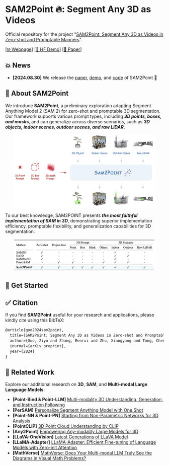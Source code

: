 # SAM2Point 🔥: Segment Any 3D as Videos

Official repository for the project "[SAM2Point: Segment Any 3D as Videos in Zero-shot and Promptable Manners](https://github.com/ZiyuGuo99/SAM2Point/blob/main/SAM2Point.pdf)".

[[🌐 Webpage](https://sam2point.github.io/)] [[🤗 HF Demo](https://huggingface.co/spaces/ZiyuG/SAM2Point)] [[📖 Paper](https://arxiv.org/pdf/2408.16768)] 

## 💥 News
- **[2024.08.30]** We release the [paper](https://github.com/ZiyuGuo99/SAM2Point/blob/main/SAM2Point.pdf), [demo](https://huggingface.co/spaces/ZiyuG/SAM2Point), and [code](https://github.com/ZiyuGuo99/SAM2Point) of SAM2Point 🚀

## 👀 About SAM2Point

We introduce **SAM2Point**, a preliminary exploration adapting Segment Anything Model 2 (SAM 2) for zero-shot and promptable 3D segmentation. Our framework supports various prompt types, including ***3D points, boxes, and masks***, and can generalize across diverse scenarios, such as ***3D objects, indoor scenes, outdoor scenes, and raw LiDAR***.

<p align="center">
    <img src="figs/fig1.png" width="90%"> <br>
</p>

To our best knowledge, SAM2POINT presents ***the most faithful implementation of SAM in 3D***, demonstrating superior implementation efficiency, promptable flexibility, and generalization capabilities for 3D segmentation.
<p align="center">
    <img src="figs/fig2.png" width="90%"> <br>
</p>

## 💪 Get Started


## :white_check_mark: Citation

If you find **SAM2Point** useful for your research and applications, please kindly cite using this BibTeX:

```latex
@article{guo2024sam2point,
  title={SAM2Point: Segment Any 3D as Videos in Zero-shot and Promptable Manners},
  author={Guo, Ziyu and Zhang, Renrui and Zhu, Xiangyang and Tong, Chengzhuo and Gao, Peng and Li, Chunyuan and Heng, Pheng-Ann},
  journal={arXiv preprint},
  year={2024}
}
```

## 🧠 Related Work

Explore our additional research on **3D**, **SAM**, and **Multi-modal Large Language Models**:

- **[Point-Bind & Point-LLM]** [Multi-modality 3D Understanding, Generation, and Instruction Following](https://github.com/ZiyuGuo99/Point-Bind_Point-LLM)
- **[PerSAM]** [Personalize Segment Anything Model with One Shot](https://github.com/ZrrSkywalker/Personalize-SAM)
- **[Point-NN & Point-PN]** [Starting from Non-Parametric Networks for 3D Analysis](https://github.com/ZrrSkywalker/Point-NN)
- **[PointCLIP]** [3D Point Cloud Understanding by CLIP](https://github.com/ZrrSkywalker/PointCLIP)
- **[Any2Point]** [Empowering Any-modality Large Models for 3D](https://github.com/Ivan-Tang-3D/Any2Point)
- **[LLaVA-OneVision]** [Latest Generations of LLaVA Model](https://llava-vl.github.io/blog/2024-08-05-llava-onevision/)
- **[LLaMA-Adapter]** [LLaMA-Adapter: Efficient Fine-tuning of Language Models with Zero-init Attention](https://github.com/OpenGVLab/LLaMA-Adapter)
- **[MathVerse]** [MathVerse: Does Your Multi-modal LLM Truly See the Diagrams in Visual Math Problems?](https://mathverse-cuhk.github.io/)
